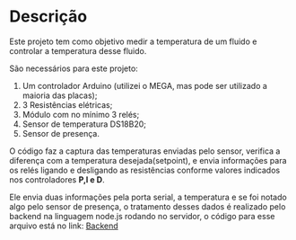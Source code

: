 <h1>Descrição</h1> 

Este projeto tem como objetivo medir a temperatura de um fluido e controlar a temperatura desse fluido.

São necessários para este projeto: 
<ol>
  <li>Um controlador Arduino (utilizei o MEGA, mas pode ser utilizado a maioria das placas);</li>
  <li>3 Resistências elétricas;</li>
  <li>Módulo com no mínimo 3 relés;</li>
  <li>Sensor de temperatura DS18B20;</li>
  <li>Sensor de presença.</li>
</ol>

O código faz a captura das temperaturas enviadas pelo sensor, verifica a diferença com a temperatura desejada(setpoint), e envia informações para os relés ligando e desligando as resistências conforme  valores indicados nos controladores **P,I e D**.

Ele envia duas informações pela porta serial, a temperatura e se foi notado algo pelo sensor de presença, o tratamento desses dados é realizado pelo backend na linguagem node.js rodando no servidor, o código para esse arquivo está no link: [Backend](www.google.com.br) 
  
  
